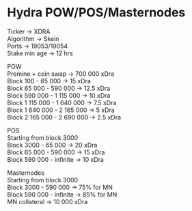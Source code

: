 # Hydra POW/POS/Masternodes

Ticker -> XDRA  
Algorithm -> Skein  
Ports -> 19053/19054  
Stake min age -> 12 hrs  
  
POW  
Premine + coin swap -> 700 000 xDra  
Block 100 - 65 000 -> 15 xDra  
Block 65 000 - 590 000 -> 12.5 xDra  
Block 590 000 - 1 115 000 -> 10 xDra  
Block 1 115 000 - 1 640 000 -> 7.5 xDra  
Block 1 640 000 - 2 165 000 -> 5 xDra  
Block 2 165 000 - 2 690 000 -> 2.5 xDra  
  
POS  
Starting from block 3000  
Block 3000 - 65 000 -> 20 xDra  
Block 65 000 - 590 000 -> 15 xDra  
Block 590 000 - infinite -> 10 xDra  
  
Masternodes  
Starting from block 3000  
Block 3000 - 590 000 -> 75% for MN  
Block 590 000 - infinite -> 85% for MN  
MN collateral -> 10 000 xDra  

